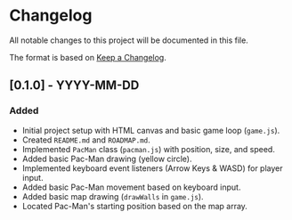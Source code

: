 # Changelog

All notable changes to this project will be documented in this file.

The format is based on [Keep a Changelog](https://keepachangelog.com/en/1.0.0/).

## [0.1.0] - YYYY-MM-DD

### Added
- Initial project setup with HTML canvas and basic game loop (`game.js`).
- Created `README.md` and `ROADMAP.md`.
- Implemented `PacMan` class (`pacman.js`) with position, size, and speed.
- Added basic Pac-Man drawing (yellow circle).
- Implemented keyboard event listeners (Arrow Keys & WASD) for player input.
- Added basic Pac-Man movement based on keyboard input.
- Added basic map drawing (`drawWalls` in `game.js`).
- Located Pac-Man's starting position based on the map array. 